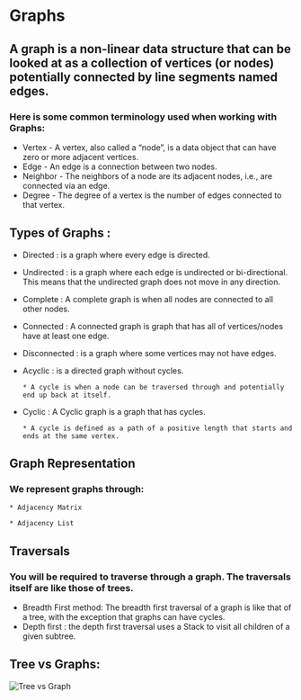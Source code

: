 # Graphs
## A graph is a non-linear data structure that can be looked at as a collection of vertices (or nodes) potentially connected by line segments named edges.

### Here is some common terminology used when working with Graphs:

 - Vertex - A vertex, also called a “node”, is a data object that can have zero or more adjacent vertices.
 - Edge - An edge is a connection between two nodes.
 - Neighbor - The neighbors of a node are its adjacent nodes, i.e., are connected via an edge.
 - Degree - The degree of a vertex is the number of edges connected to that vertex.

 ## Types of Graphs : 
  - Directed :  is a graph where every edge is directed.
  -  Undirected :  is a graph where each edge is undirected or bi-directional. This means that the undirected graph does not move in any direction.
  - Complete : A complete graph is when all nodes are connected to all other nodes.
  - Connected : A connected graph is graph that has all of vertices/nodes have at least one edge.
  - Disconnected :  is a graph where some vertices may not have edges.
  - Acyclic  : is a directed graph without cycles.

        * A cycle is when a node can be traversed through and potentially end up back at itself.
  - Cyclic : A Cyclic graph is a graph that has cycles.

        * A cycle is defined as a path of a positive length that starts and ends at the same vertex.

## Graph Representation
### We represent graphs through:

    * Adjacency Matrix

    * Adjacency List

## Traversals
### You will be required to traverse through a graph. The traversals itself are like those of trees.

-  Breadth First method: The breadth first traversal of a graph is like that of a tree, with the exception that graphs 
    can have cycles. 
- Depth first : the depth first traversal uses a Stack to visit all children of a given subtree.

## Tree vs Graphs: 

![Tree vs Graph](https://encrypted-tbn0.gstatic.com/images?q=tbn:ANd9GcRzvN1eDEEHg_PVpjxev7CtVPpDTYfrkRVgSg&usqp=CAU)